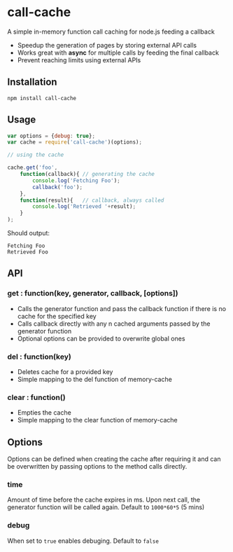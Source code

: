 # call-cache
A simple in-memory function call caching for node.js feeding a callback

* Speedup the generation of pages by storing external API calls
* Works great with **async** for multiple calls by feeding the final callback
* Prevent reaching limits using external APIs

## Installation

    npm install call-cache

## Usage

```javascript
var options = {debug: true};
var cache = require('call-cache')(options);

// using the cache

cache.get('foo',
	function(callback){	// generating the cache
		console.log('Fetching Foo');
		callback('foo');
	},
	function(result){	// callback, always called
		console.log('Retrieved '+result);
	}
);
```

Should output:

    Fetching Foo
    Retrieved Foo

## API

### get : function(key, generator, callback, [options])

* Calls the generator function and pass the callback function if there is no cache for the specified key
* Calls callback directly with any n cached arguments passed by the generator function
* Optional options can be provided to overwrite global ones

### del : function(key)

* Deletes cache for a provided key
* Simple mapping to the del function of memory-cache

### clear : function()

* Empties the cache
* Simple mapping to the clear function of memory-cache

## Options

Options can be defined when creating the cache after requiring it and can be overwritten by passing options to the method calls directly.

### time
Amount of time before the cache expires in ms. Upon next call, the generator function will be called again. Default to `1000*60*5` (5 mins)

### debug
When set to `true` enables debuging. Default to `false`
